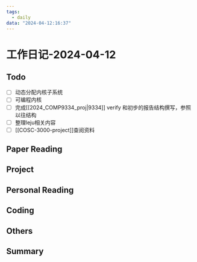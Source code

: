 ```yaml
---
tags:
  - daily
data: "2024-04-12:16:37"
---
```

# 工作日记-2024-04-12
## Todo
- [ ] 动态分配内核子系统
- [ ] 可编程内核
- [ ] 完成[[2024_COMP9334_proj|9334]] verify 和初步的报告结构撰写，参照以往结构
- [ ] 整理leju相关内容
- [ ] [[COSC-3000-project]]查阅资料
## Paper Reading
## Project
## Personal Reading
## Coding
## Others
## Summary

